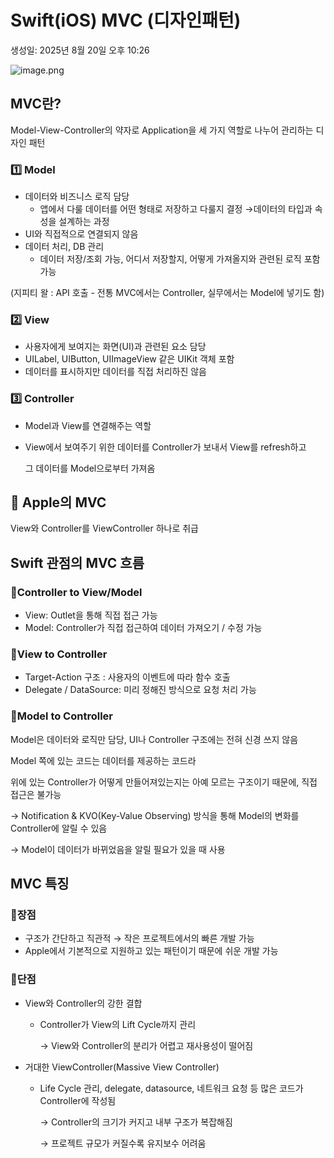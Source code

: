 # Swift(iOS) MVC (디자인패턴)

생성일: 2025년 8월 20일 오후 10:26

![image.png](Swift(iOS)%20MVC%20(%EB%94%94%EC%9E%90%EC%9D%B8%ED%8C%A8%ED%84%B4)%20255933c2941a81a88dffc1672cd9df30/image.png)

## MVC란?

Model-View-Controller의 약자로 Application을 세 가지 역할로 나누어 관리하는 디자인 패턴

<aside>

### 1️⃣ Model

- 데이터와 비즈니스 로직 담당
    - 앱에서 다룰 데이터를 어떤 형태로 저장하고 다룰지 결정 →데이터의 타입과 속성을 설계하는 과정
- UI와 직접적으로 연결되지 않음
- 데이터 처리, DB 관리
    - 데이터 저장/조회 가능, 어디서 저장할지, 어떻게 가져올지와 관련된 로직 포함 가능

(지피티 왈 : API 호출 - 전통 MVC에서는 Controller, 실무에서는 Model에 넣기도 함)

</aside>

<aside>

### 2️⃣ View

- 사용자에게 보여지는 화면(UI)과 관련된 요소 담당
- UILabel, UIButton, UIImageView 같은 UIKit 객체 포함
- 데이터를 표시하지만 데이터를 직접 처리하진 않음
</aside>

<aside>

### 3️⃣ Controller

- Model과 View를 연결해주는 역할
- View에서 보여주기 위한 데이터를 Controller가 보내서 View를 refresh하고
    
    그 데이터를 Model으로부터 가져옴
    
</aside>

## 🍎 Apple의 MVC

View와 Controller를 ViewController 하나로 취급

## Swift 관점의 MVC 흐름

<aside>

### 📍Controller to View/Model

- View: Outlet을 통해 직접 접근 가능
- Model: Controller가 직접 접근하여 데이터 가져오기 / 수정 가능
</aside>

<aside>

### 📍View to Controller

- Target-Action 구조 : 사용자의 이벤트에 따라 함수 호출
- Delegate / DataSource: 미리 정해진 방식으로 요청 처리 가능
</aside>

<aside>

### 📍Model to Controller

Model은 데이터와 로직만 담당, UI나 Controller 구조에는 전혀 신경 쓰지 않음

Model 쪽에 있는 코드는 데이터를 제공하는 코드라

위에 있는 Controller가 어떻게 만들어져있는지는 아예 모르는 구조이기 때문에, 직접 접근은 불가능

→ Notification & KVO(Key-Value Observing) 방식을 통해 Model의 변화를 Controller에 알릴 수 있음

→ Model이 데이터가 바뀌었음을 알릴 필요가 있을 때 사용

</aside>

## MVC 특징

<aside>

### 📍장점

- 구조가 간단하고 직관적 → 작은 프로젝트에서의 빠른 개발 가능
- Apple에서 기본적으로 지원하고 있는 패턴이기 때문에 쉬운 개발 가능
</aside>

<aside>

### 📍단점

- View와 Controller의 강한 결합
    - Controller가 View의 Lift Cycle까지 관리
        
        → View와 Controller의 분리가 어렵고 재사용성이 떨어짐
        
- 거대한 ViewController(Massive View Controller)
    - Life Cycle 관리, delegate, datasource, 네트워크 요청 등 많은 코드가 Controller에 작성됨
        
        → Controller의 크기가 커지고 내부 구조가 복잡해짐
        
        → 프로젝트 규모가 커질수록 유지보수 어려움
        
</aside>